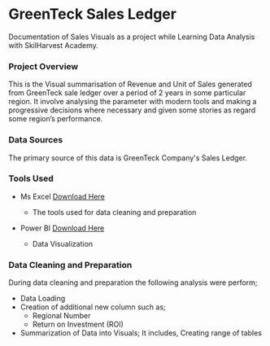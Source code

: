 # GreenTeck Sales Ledger
Documentation of Sales Visuals as a project while Learning Data Analysis with SkilHarvest Academy.

### Project Overview
This is the Visual summarisation of Revenue and Unit of Sales generated from GreenTeck sale ledger over a period of 2 years in some particular region. It involve analysing the parameter with modern tools and making a progressive decisions where necessary and given some stories as regard some region’s performance.

### Data Sources
The primary source of this data is GreenTeck Company's Sales Ledger.

### Tools Used
- Ms Excel [Download Here](http://www.microsoft.com)
  - The tools used for data cleaning and preparation
 
- Power BI [Download Here](https://www.microsoft.com/en-us/download/details.aspx?id=58494)
  - Data Visualization

### Data Cleaning and Preparation
During data cleaning and preparation the following analysis were perform;
- Data Loading
- Creation of additional new column such as;
  - Regional Number
  - Return on Investment (ROI)
- Summarization of Data into Visuals; It includes,
Creating range of tables
